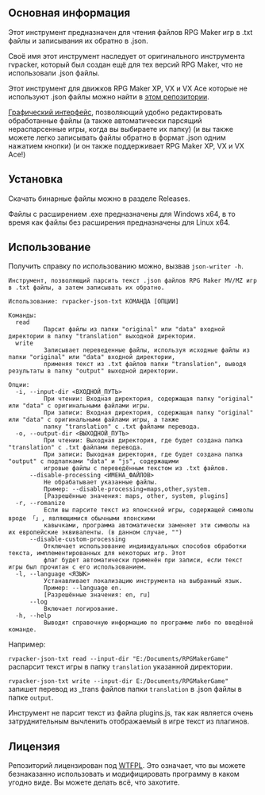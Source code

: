 ## Основная информация

Этот инструмент предназначен для чтения файлов RPG Maker игр в .txt файлы и записывания их обратно в .json.

Своё имя этот инструмент наследует от оригинального инструмента rvpacker, который был создан ещё для тех версий RPG Maker, что не использовали .json файлы.

Этот инструмент для движков RPG Maker XP, VX и VX Ace которые не используют .json файлы можно найти в [этом репозитории](https://github.com/savannstm/rvpacker-txt).

[Графический интерфейс](https://github.com/savannstm/rpgm-translation-gui), позволяющий удобно редактировать обработанные файлы (а также автоматически парсящий нераспарсенные игры, когда вы выбираете их папку) (и вы также можете легко записывать файлы обратно в формат .json одним нажатием кнопки) (и он также поддерживает RPG Maker XP, VX и VX Ace!)

## Установка

Скачать бинарные файлы можно в разделе Releases.

Файлы с расширением .exe предназначены для Windows x64, в то время как файлы без расширения предназначены для Linux x64.

## Использование

Получить справку по использованию можно, вызвав `json-writer -h`.

```
Инструмент, позволяющий парсить текст .json файлов RPG Maker MV/MZ игр в .txt файлы, а затем записывать их обратно.

Использование: rvpacker-json-txt КОМАНДА [ОПЦИИ]

Команды:
  read
          Парсит файлы из папки "original" или "data" входной директории в папку "translation" выходной директории.
  write
          Записывает переведенные файлы, используя исходные файлы из папки "original" или "data" входной директории,
          применяя текст из .txt файлов папки "translation", выводя результаты в папку "output" выходной директории.

Опции:
  -i, --input-dir <ВХОДНОЙ_ПУТЬ>
          При чтении: Входная директория, содержащая папку "original" или "data" с оригинальными файлами игры.
          При записи: Входная директория, содержащая папку "original" или "data" с оригинальными файлами игры, а также
          папку "translation" с .txt файлами перевода.
  -o, --output-dir <ВЫХОДНОЙ_ПУТЬ>
          При чтении: Выходная директория, где будет создана папка "translation" с .txt файлами перевода.
          При записи: Выходная директория, где будет создана папка "output" с подпапками "data" и "js", содержащими
          игровые файлы с переведённым текстом из .txt файлов.
      --disable-processing <ИМЕНА_ФАЙЛОВ>
          Не обрабатывает указанные файлы.
          Пример: --disable-processing=maps,other,system.
          [Разрешённые значения: maps, other, system, plugins]
  -r, --romanize
          Если вы парсите текст из японскной игры, содержащей символы вроде 「」, являющимися обычными японскими
          кавычками, программа автоматически заменяет эти символы на их европейские эквиваленты. (в данном случае, "")
      --disable-custom-processing
          Отключает использование индивидуальных способов обработки текста, имплементированных для некоторых игр. Этот
          флаг будет автоматически применён при записи, если текст игры был прочитан с его использованием.
  -l, --language <ЯЗЫК>
          Устанавливает локализацию инструмента на выбранный язык.
          Пример: --language en.
          [Разрешённые значения: en, ru]
      --log
          Включает логирование.
  -h, --help
          Выводит справочную информацию по программе либо по введёной команде.
```

Например:

`rvpacker-json-txt read --input-dir "E:/Documents/RPGMakerGame"` распарсит текст игры в папку `translation` указанной директории.

`rvpacker-json-txt write --input-dir E:/Documents/RPGMakerGame"` запишет перевод из \_trans файлов папки `translation` в .json файлы в папке `output`.

Инструмент не парсит текст из файла plugins.js, так как является очень затруднительным вычленить отображаемый в игре текст из плагинов.

## Лицензия

Репозиторий лицензирован под [WTFPL](http://www.wtfpl.net/).
Это означает, что вы можете безнаказанно использовать и модифицировать программу в каком угодно виде. Вы можете делать всё, что захотите.

